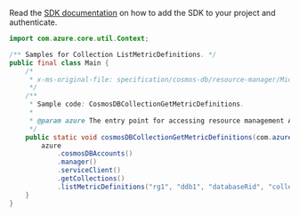 Read the [SDK documentation](https://github.com/Azure/azure-sdk-for-java/blob/azure-resourcemanager_2.11.0/sdk/resourcemanager/azure-resourcemanager/README.md) on how to add the SDK to your project and authenticate.

```java
import com.azure.core.util.Context;

/** Samples for Collection ListMetricDefinitions. */
public final class Main {
    /*
     * x-ms-original-file: specification/cosmos-db/resource-manager/Microsoft.DocumentDB/stable/2021-10-15/examples/CosmosDBCollectionGetMetricDefinitions.json
     */
    /**
     * Sample code: CosmosDBCollectionGetMetricDefinitions.
     *
     * @param azure The entry point for accessing resource management APIs in Azure.
     */
    public static void cosmosDBCollectionGetMetricDefinitions(com.azure.resourcemanager.AzureResourceManager azure) {
        azure
            .cosmosDBAccounts()
            .manager()
            .serviceClient()
            .getCollections()
            .listMetricDefinitions("rg1", "ddb1", "databaseRid", "collectionRid", Context.NONE);
    }
}
```
